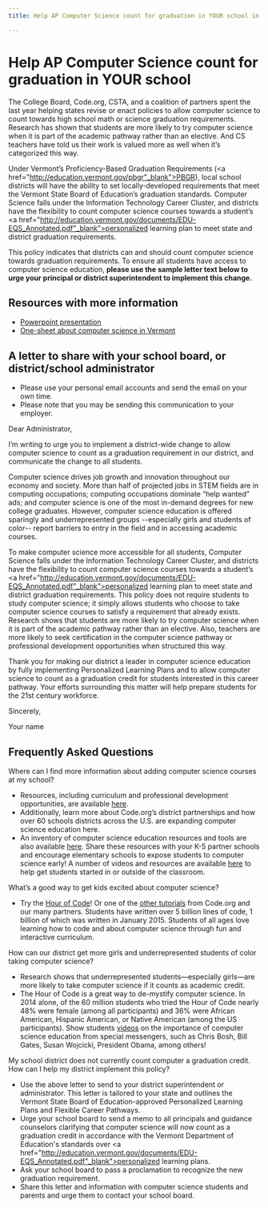 ```yaml
---
title: Help AP Computer Science count for graduation in YOUR school in Vermont

---
```


# Help AP Computer Science count for graduation in YOUR school

The College Board, Code.org, CSTA, and a coalition of partners spent the last year helping states revise or enact policies to allow computer science to count towards high school math or science graduation requirements. Research has shown that students are more likely to try computer science when it is part of the academic pathway rather than an elective. And CS teachers have told us their work is valued more as well when it’s categorized this way. 

Under Vermont’s Proficiency-Based Graduation Requirements (<a href="http://education.vermont.gov/pbgr"_blank">PBGR</a>), local school districts will have the ability to set locally-developed requirements that meet the Vermont State Board of Education’s graduation standards. Computer Science falls under the Information Technology Career Cluster, and districts have the flexibility to count computer science courses towards a student’s <a href="http://education.vermont.gov/documents/EDU-EQS_Annotated.pdf"_blank">personalized learning plan</a> to meet state and district graduation requirements. 

This policy indicates that districts can and should count computer science towards graduation requirements. To ensure all students have access to computer science education, **please use the sample letter text below to urge your principal or district superintendent to implement this change.**


## Resources with more information
* [Powerpoint presentation](/files/computer_science_advocacy.pptx)
* [One-sheet about computer science in Vermont ](/files/states/VT.pdf)



## A letter to share with your school board, or district/school administrator

* Please use your personal email accounts and send the email on your own time.
* Please note that you may be sending this communication to your employer.

Dear Administrator, 

I’m writing to urge you to implement a district-wide change to allow computer science to count as a graduation requirement in our district, and communicate the change to all students. 

Computer science drives job growth and innovation throughout our economy and society. More than half of projected jobs in STEM fields are in computing occupations; computing occupations dominate “help wanted” ads; and computer science is one of the most in-demand degrees for new college graduates. However, computer science education is offered sparingly and underrepresented groups --especially girls and students of color-- report barriers to entry in the field and in accessing academic courses.   


To make computer science more accessible for all students, Computer Science falls under the Information Technology Career Cluster, and districts have the flexibility to count computer science courses towards a student’s <a href="http://education.vermont.gov/documents/EDU-EQS_Annotated.pdf"_blank">personalized learning plan</a> to meet state and district graduation requirements. This policy does not require students to study computer science; it simply allows students who choose to take computer science courses to satisfy a requirement that already exists. Research shows that students are more likely to try computer science when it is part of the academic pathway rather than an elective. Also, teachers are more likely to seek certification in the computer science pathway or professional development opportunities when structured this way. 

Thank you for making our district a leader in computer science education by fully implementing Personalized Learning Plans and to allow computer science to count as a graduation credit for students interested in this career pathway. Your efforts surrounding this matter will help prepare students for the 21st century workforce. 


Sincerely, 

Your name



## Frequently Asked Questions

Where can I find more information about adding computer science courses at my school? 

+ Resources, including curriculum and professional development opportunities, are available [here](/educate/districts). 
+ Additionally, learn more about Code.org’s district partnerships and how over 60 schools districts across the U.S. are expanding computer science education here. 
+ An inventory of computer science education resources and tools are also available [here](/educate/3rdparty). 
Share these resources with your K-5 partner schools and encourage elementary schools to expose students to computer science early! A number of videos and resources are available [here](/educate/inspire) to help get students started in or outside of the classroom.

What’s a good way to get kids excited about computer science?

+ Try the [Hour of Code](http://hourofcode.com)! Or one of the [other tutorials](/learn/beyond) from Code.org and our many partners. Students have written over 5 billion lines of code, 1 billion of which was written in January 2015. Students of all ages love learning how to code and about computer science through fun and interactive curriculum.

How can our district get more girls and underrepresented students of color taking computer science?

+ Research shows that underrepresented students—especially girls—are more likely to take computer science if it counts as academic credit.
+ The Hour of Code is a great way to de-mystify computer science. In 2014 alone, of the 60 million students who tried the Hour of Code nearly 48% were female (among all participants) and 36% were African American, Hispanic American, or Native American (among the US participants). 
Show students [videos](http://hourofcode.com/us/resources#videos) on the importance of computer science education from special messengers, such as Chris Bosh, Bill Gates, Susan Wojcicki, President Obama, among others! 


My school district does not currently count computer a graduation credit. How can I help my district implement this policy? 
 
+ Use the above letter to send to your district superintendent or administrator. This letter is tailored to your state and outlines the Vermont State Board of Education-approved Personalized Learning Plans and Flexible Career Pathways. 
+ Urge your school board to send a memo to all principals and guidance counselors clarifying that computer science will now count as a graduation credit in accordance with the Vermont Department of Education's standards over <a href="http://education.vermont.gov/documents/EDU-EQS_Annotated.pdf"_blank">personalized learning plans</a>. 
+ Ask your school board to pass a proclamation to recognize the new graduation requirement. 
+ Share this letter and information with computer science students and parents and urge them to contact your school board. 